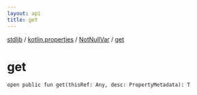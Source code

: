 ```yaml
---
layout: api
title: get
---
```

[stdlib](../../index.html) / [kotlin.properties](../index.html) / [NotNullVar](index.html) / [get](get.html)

# get

```
open public fun get(thisRef: Any, desc: PropertyMetadata): T
```
